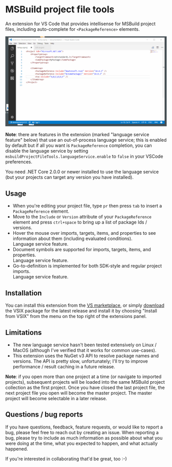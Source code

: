 # MSBuild project file tools

An extension for VS Code that provides intellisense for MSBuild project files, including auto-complete for `<PackageReference>` elements.

![The extension in action](docs/images/extension-in-action.gif)

**Note**: there are features in the extension (marked "language service feature" below) that use an out-of-process language service; this is enabled by default but if all you want is `PackageReference` completion, you can disable the language service by setting `msbuildProjectFileTools.languageService.enable` to `false` in your VSCode preferences.

You need .NET Core 2.0.0 or newer installed to use the language service (but your projects can target any version you have installed).

## Usage

* When you're editing your project file, type `pr` then press `tab` to insert a `PackageReference` element.
* Move to the `Include` or `Version` attribute of your `PackageReference` element and press `ctrl+space` to bring up a list of package Ids / versions.
* Hover the mouse over imports, targets, items, and properties to see information about them (including evaluated conditions).  
  Language service feature.
* Document symbols are supported for imports, targets, items, and properties.  
  Language service feature.
* Go-to-definition is implemented for both SDK-style and regular project imports.  
  Language service feature.

## Installation

You can install this extension from the [VS marketplace](https://marketplace.visualstudio.com/items?itemName=tintoy.msbuild-project-tools), or simply [download](https://github.com/tintoy/msbuild-project-tools-vscode/releases/latest) the VSIX package for the latest release and install it by choosing "Install from VSIX" from the menu on the top right of the extensions panel.

## Limitations

* The new language service hasn't been tested extensively on Linux / MacOS (although I've verified that it works for common use-cases).
* This extension uses the NuGet v3 API to resolve package names and versions. The API is pretty slow, unfortunately; I'll try to improve performance / result caching in a future release.

**Note**: if you open more than one project at a time (or navigate to imported projects), subsequent projects will be loaded into the same MSBuild project collection as the first project. Once you have closed the last project file, the next project file you open will become the master project. The master project will become selectable in a later release.

## Questions / bug reports

If you have questions, feedback, feature requests, or would like to report a bug, please feel free to reach out by creating an issue. When reporting a bug, please try to include as much information as possible about what you were doing at the time, what you expected to happen, and what actually happened.

If you're interested in collaborating that'd be great, too :-)
